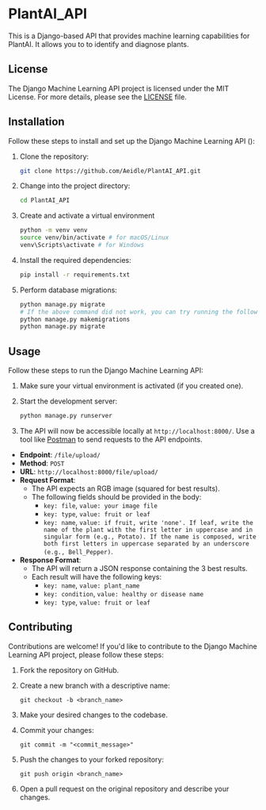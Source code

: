# PlantAI_API


This is a Django-based API that provides machine learning capabilities for PlantAI. It allows you to to identify and diagnose plants.

## License

The Django Machine Learning API project is licensed under the MIT License. For more details, please see the [LICENSE](LICENSE) file.

## Installation

Follow these steps to install and set up the Django Machine Learning API ():

1. Clone the repository:
    ```bash
    git clone https://github.com/Aeidle/PlantAI_API.git
    ```


2. Change into the project directory:
    ```bash
    cd PlantAI_API
    ```

3. Create and activate a virtual environment
    ```bash
    python -m venv venv
    source venv/bin/activate # for macOS/Linux
    venv\Scripts\activate # for Windows
    ```

4. Install the required dependencies:
    ```bash
    pip install -r requirements.txt
    ```

5. Perform database migrations:
    ```bash
    python manage.py migrate
    # If the above command did not work, you can try running the following two commands instead:
    python manage.py makemigrations
    python manage.py migrate
    ```



## Usage

Follow these steps to run the Django Machine Learning API:

1. Make sure your virtual environment is activated (if you created one).

2. Start the development server:
    ```bash
    python manage.py runserver
    ```

3. The API will now be accessible locally at `http://localhost:8000/`. Use a tool like [Postman](https://www.postman.com/) to send requests to the API endpoints.

- **Endpoint**: `/file/upload/`
- **Method**: `POST`
- **URL**: `http://localhost:8000/file/upload/`
- **Request Format**:
  - The API expects an RGB image (squared for best results).
  - The following fields should be provided in the body:
    - `key: file`, `value: your image file`
    - `key: type`, `value: fruit or leaf`
    - `key: name`, `value: if fruit, write 'none'. If leaf, write the name of the plant with the first letter in uppercase and in singular form (e.g., Potato). If the name is composed, write both first letters in uppercase separated by an underscore (e.g., Bell_Pepper)`.
- **Response Format**:
  - The API will return a JSON response containing the 3 best results.
  - Each result will have the following keys:
    - `key: name`, `value: plant_name`
    - `key: condition`, `value: healthy or disease name`
    - `key: type`, `value: fruit or leaf`

## Contributing

Contributions are welcome! If you'd like to contribute to the Django Machine Learning API project, please follow these steps:

1. Fork the repository on GitHub.

2. Create a new branch with a descriptive name:
    ```git
    git checkout -b <branch_name>
    ```

3. Make your desired changes to the codebase.

4. Commit your changes:
    ```git
    git commit -m "<commit_message>"
    ```

5. Push the changes to your forked repository:
    ```git
    git push origin <branch_name>
    ```

6. Open a pull request on the original repository and describe your changes.

